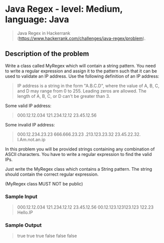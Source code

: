 # Java Regex - level: Medium, language: Java
> Java Regex in Hackerrank (https://www.hackerrank.com/challenges/java-regex/problem).


## Description of the problem
Write a class called MyRegex which will contain a string pattern.
You need to write a regular expression and assign it to the pattern such that it can be used to validate an IP address.
Use the following definition of an IP address:

> IP address is a string in the form "A.B.C.D", where the value of A, B, C, and D may range from 0 to 255.
> Leading zeros are allowed.
> The length of A, B, C, or D can't be greater than 3.

Some valid IP address:
> 000.12.12.034
> 121.234.12.12
> 23.45.12.56

Some invalid IP address:
> 000.12.234.23.23
> 666.666.23.23
> .213.123.23.32
> 23.45.22.32.
> I.Am.not.an.ip

In this problem you will be provided strings containing any combination of ASCII characters.
You have to write a regular expression to find the valid IPs.

Just write the MyRegex class which contains a String pattern.
The string should contain the correct regular expression.

(MyRegex class MUST NOT be public)

### Sample Input
> 000.12.12.034
> 121.234.12.12
> 23.45.12.56
> 00.12.123.123123.123
> 122.23
> Hello.IP

### Sample Output
> true
> true
> true
> false
> false
> false